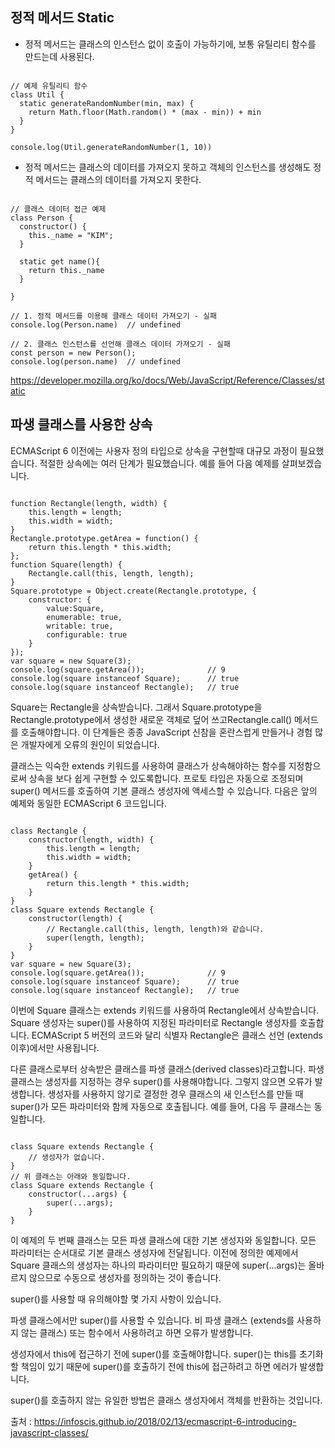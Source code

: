 
## 정적 메서드 Static
- 정적 메서드는 클래스의 인스턴스 없이 호출이 가능하기에, 보통 유틸리티 함수를 만드는데 사용된다.

<pre><code>
// 예제 유틸리티 함수
class Util {
  static generateRandomNumber(min, max) {
    return Math.floor(Math.random() * (max - min)) + min
  }
}

console.log(Util.generateRandomNumber(1, 10))
</code></pre>

- 정적 메서드는 클래스의 데이터를 가져오지 못하고 객체의 인스턴스를 생성해도 정적 메서드는 클래스의 데이터를 가져오지 못한다.

<pre><code>
// 클래스 데이터 접근 예제
class Person {
  constructor() {
    this._name = "KIM";
  }

  static get name(){
    return this._name
  }

}

// 1. 정적 메서드를 이용해 클래스 데이터 가져오기 - 실패
console.log(Person.name)  // undefined

// 2. 클래스 인스턴스를 선언해 클래스 데이터 가져오기 - 실패
const person = new Person();
console.log(person.name)  // undefined
</code></pre>

https://developer.mozilla.org/ko/docs/Web/JavaScript/Reference/Classes/static


## 파생 클래스를 사용한 상속
ECMAScript 6 이전에는 사용자 정의 타입으로 상속을 구현할때 대규모 과정이 필요했습니다. 적절한 상속에는 여러 단계가 필요했습니다. 예를 들어 다음 예제를 살펴보겠습니다.

<pre><code>
function Rectangle(length, width) {
    this.length = length;
    this.width = width;
}
Rectangle.prototype.getArea = function() {
    return this.length * this.width;
};
function Square(length) {
    Rectangle.call(this, length, length);
}
Square.prototype = Object.create(Rectangle.prototype, {
    constructor: {
        value:Square,
        enumerable: true,
        writable: true,
        configurable: true
    }
});
var square = new Square(3);
console.log(square.getArea());              // 9
console.log(square instanceof Square);      // true
console.log(square instanceof Rectangle);   // true
</code></pre>

Square는 Rectangle을 상속받습니다. 그래서 Square.prototype을 Rectangle.prototype에서 생성한 새로운 객체로 덮어 쓰고Rectangle.call() 메서드를 호출해야합니다. 이 단계들은 종종 JavaScript 신참을 혼란스럽게 만들거나 경험 많은 개발자에게 오류의 원인이 되었습니다.

클래스는 익숙한 extends 키워드를 사용하여 클래스가 상속해야하는 함수를 지정함으로써 상속을 보다 쉽게 구현할 수 있도록합니다. 프로토 타입은 자동으로 조정되며 super() 메서드를 호출하여 기본 클래스 생성자에 액세스할 수 있습니다. 다음은 앞의 예제와 동일한 ECMAScript 6 코드입니다.

<pre><code>
class Rectangle {
    constructor(length, width) {
        this.length = length;
        this.width = width;
    }
    getArea() {
        return this.length * this.width;
    }
}
class Square extends Rectangle {
    constructor(length) {
        // Rectangle.call(this, length, length)와 같습니다.
        super(length, length);
    }
}
var square = new Square(3);
console.log(square.getArea());              // 9
console.log(square instanceof Square);      // true
console.log(square instanceof Rectangle);   // true
</code></pre>

이번에 Square 클래스는 extends 키워드를 사용하여 Rectangle에서 상속받습니다. Square 생성자는 super()를 사용하여 지정된 파라미터로 Rectangle 생성자를 호출합니다. 
ECMAScript 5 버전의 코드와 달리 식별자 Rectangle은 클래스 선언 (extends이후)에서만 사용됩니다.

다른 클래스로부터 상속받은 클래스를 파생 클래스(derived classes)라고합니다. 파생 클래스는 생성자를 지정하는 경우 super()를 사용해야합니다. 그렇지 않으면 오류가 발생합니다. 
생성자를 사용하지 않기로 결정한 경우 클래스의 새 인스턴스를 만들 때 super()가 모든 파라미터와 함께 자동으로 호출됩니다. 예를 들어, 다음 두 클래스는 동일합니다.

<pre><code>
class Square extends Rectangle {
    // 생성자가 없습니다.
}
// 위 클래스는 아래와 동일합니다.
class Square extends Rectangle {
    constructor(...args) {
        super(...args);
    }
}
</code></pre>

이 예제의 두 번째 클래스는 모든 파생 클래스에 대한 기본 생성자와 동일합니다. 모든 파라미터는 순서대로 기본 클래스 생성자에 전달됩니다. 이전에 정의한 예제에서 Square 
클래스의 생성자는 하나의 파라미터만 필요하기 때문에 super(...args)는 올바르지 않으므로 수동으로 생성자를 정의하는 것이 좋습니다.

super()를 사용할 때 유의해야할 몇 가지 사항이 있습니다.

파생 클래스에서만 super()를 사용할 수 있습니다. 비 파생 클래스 (extends를 사용하지 않는 클래스) 또는 함수에서 사용하려고
하면 오류가 발생합니다.

생성자에서 this에 접근하기 전에 super()를 호출해야합니다. super()는 this를 초기화할 책임이 있기 때문에 super()를 호출하기 전에 this에 접근하려고 하면 에러가 발생합니다.

super()를 호출하지 않는 유일한 방법은 클래스 생성자에서 객체를 반환하는 것입니다.


출처 : https://infoscis.github.io/2018/02/13/ecmascript-6-introducing-javascript-classes/
